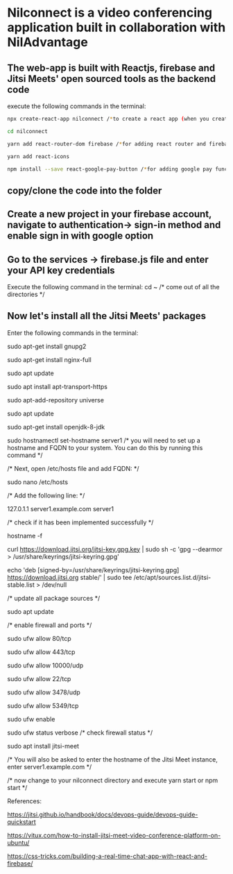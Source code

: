 # Nilconnect is a video conferencing application built in collaboration with NilAdvantage

## The web-app is built with Reactjs, firebase and Jitsi Meets' open sourced tools as the backend code

execute the following commands in the terminal:
```bash
npx create-react-app nilconnect /*to create a react app (when you create a react app delete the default files except node modules)*/

cd nilconnect

yarn add react-router-dom firebase /*for adding react router and firebase*/

yarn add react-icons 

npm install --save react-google-pay-button /*for adding google pay functionality*/
```
## copy/clone the code into the folder 

## Create a new project in your firebase account, navigate to authentication-> sign-in method and enable sign in with google option
## Go to the services -> firebase.js file and enter your API key credentials

Execute the following command in the terminal:
cd ~ /* come out of all the directories */

## Now let's install all the Jitsi Meets' packages
Enter the following commands in the terminal:

sudo apt-get install gnupg2

sudo apt-get install nginx-full

sudo apt update 

sudo apt install apt-transport-https

sudo apt-add-repository universe

sudo apt update

sudo apt-get install openjdk-8-jdk

sudo hostnamectl set-hostname server1  /* you will need to set up a hostname and FQDN to your system. You can do this by running this command */

/* Next, open /etc/hosts file and add FQDN: */

sudo nano /etc/hosts

/* Add the following line: */

127.0.1.1 server1.example.com server1

/* check if it has been implemented successfully */

hostname -f

curl https://download.jitsi.org/jitsi-key.gpg.key | sudo sh -c 'gpg --dearmor > /usr/share/keyrings/jitsi-keyring.gpg'

echo 'deb [signed-by=/usr/share/keyrings/jitsi-keyring.gpg] https://download.jitsi.org stable/' | sudo tee /etc/apt/sources.list.d/jitsi-stable.list > /dev/null

/* update all package sources */

sudo apt update

/* enable firewall and ports */

sudo ufw allow 80/tcp

sudo ufw allow 443/tcp

sudo ufw allow 10000/udp

sudo ufw allow 22/tcp

sudo ufw allow 3478/udp

sudo ufw allow 5349/tcp

sudo ufw enable

sudo ufw status verbose /* check firewall status */

sudo apt install jitsi-meet

/* You will also be asked to enter the hostname of the Jitsi Meet instance, enter server1.example.com */

/* now change to your nilconnect directory and execute yarn start or npm start */

References:

https://jitsi.github.io/handbook/docs/devops-guide/devops-guide-quickstart

https://vitux.com/how-to-install-jitsi-meet-video-conference-platform-on-ubuntu/

https://css-tricks.com/building-a-real-time-chat-app-with-react-and-firebase/
